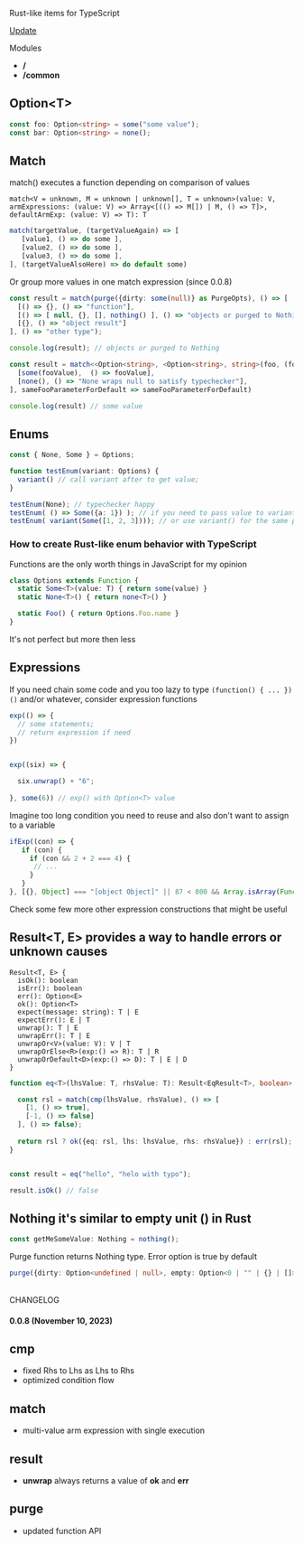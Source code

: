 Rust-like items for TypeScript

[Update](#update)

Modules
- **/**
- **/common**

## Option\<T>

```ts
const foo: Option<string> = some("some value");
const bar: Option<string> = none();
```
## Match
match() executes a function depending on comparison of values

```match<V = unknown, M = unknown | unknown[], T = unknown>(value: V, armExpressions: (value: V) => Array<[(() => M[]) | M, () => T]>, defaultArmExp: (value: V) => T): T```

```ts
match(targetValue, (targetValueAgain) => [
   [value1, () => do some ],
   [value2, () => do some ],
   [value3, () => do some ],
], (targetValueAlsoHere) => do default some)
```
Or group more values in one match expression (since 0.0.8)
```ts
const result = match(purge({dirty: some(null)} as PurgeOpts), () => [
  [() => {}, () => "function"],
  [() => [ null, {}, [], nothing() ], () => "objects or purged to Nothing"],
  [{}, () => "object result"]
], () => "other type");

console.log(result); // objects or purged to Nothing
```

```ts
const result = match<<Option<string>, <Option<string>, string>(foo, (fooValue) => [
  [some(fooValue),  () => fooValue],
  [none(), () => "None wraps null to satisfy typechecker"],
], sameFooParameterForDefault => sameFooParameterForDefault)

console.log(result) // some value

```
## Enums

```ts
const { None, Some } = Options;

function testEnum(variant: Options) {
  variant() // call variant after to get value;
}

testEnum(None); // typechecker happy
testEnum( () => Some({a: 1}) ); // if you need to pass value to variant then wrap it in another function
testEnum( variant(Some([1, 2, 3]))); // or use variant() for the same purpose
```

### How to create Rust-like enum behavior with TypeScript
Functions are the only worth things in JavaScript for my opinion

```ts
class Options extends Function {
  static Some<T>(value: T) { return some(value) }
  static None<T>() { return none<T>() }

  static Foo() { return Options.Foo.name }
}
```
It's not perfect but more then less

## Expressions

If you need chain some code and you too lazy to type ```(function() { ... })()``` and/or whatever, consider expression functions

```ts
exp(() => {
  // some statements;
  // return expression if need
})


exp((six) => {

  six.unwrap() + "6";
 
}, some(6)) // exp() with Option<T> value
```

Imagine too long condition you need to reuse and also don't want to assign to a variable

```ts
ifExp((con) => {
   if (con) {
     if (con && 2 + 2 === 4) {
      // ...
     }
   }
}, [{}, Object] === "[object Object]" || 87 < 800 && Array.isArray(Function()) || !amIhungry

```
Check some few more other expression constructions that might be useful


## Result<T, E> provides a way to handle errors or unknown causes

```
Result<T, E> {
  isOk(): boolean
  isErr(): boolean
  err(): Option<E>
  ok(): Option<T>
  expect(message: string): T | E
  expectErr(): E | T
  unwrap(): T | E
  unwrapErr(): T | E
  unwrapOr<V>(value: V): V | T
  unwrapOrElse<R>(exp:() => R): T | R
  unwrapOrDefault<D>(exp:() => D): T | E | D
}
```
  
```ts
function eq<T>(lhsValue: T, rhsValue: T): Result<EqResult<T>, boolean> {

  const rsl = match(cmp(lhsValue, rhsValue), () => [
    [1, () => true],
    [-1, () => false]
  ], () => false);
  
  return rsl ? ok({eq: rsl, lhs: lhsValue, rhs: rhsValue}) : err(rsl);
}


const result = eq("hello", "helo with typo");

result.isOk() // false
```

## Nothing it's similar to empty unit () in Rust

```ts
const getMeSomeValue: Nothing = nothing();
```
Purge function returns Nothing type. Error option is true by default
```ts 
purge({dirty: Option<undefined | null>, empty: Option<0 | "" | {} | []>, error: boolean}: PurgeOpts): Nothing
```
<br>
<a id="update">CHANGELOG</a>

#### 0.0.8 (November 10, 2023)

## cmp
 - fixed Rhs to Lhs as Lhs to Rhs
 - optimized condition flow

## match
 - multi-value arm expression with single execution

## result
 - **unwrap** always returns a value of **ok** and **err**

## purge
 - updated function API
